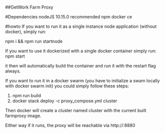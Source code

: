 ##GetWork Farm Proxy

#Dependencies
nodeJS 10.15.0 recommended
npm
docker ce

#howto
If you want to run it as a single instance node application (without docker), simply run:

npm i && npm run startnode

If you want to use it dockerized with a single docker container simply run:
npm start

it then will automatically build the container and run it with the restart flag always.

If you want to run it in a docker swarm (you have to initialize a swam locally with docker swarm init)
you could simply follow these steps:
1. npm run build
2. docker stack deploy -c proxy_compose.yml cluster

Then docker will create a cluster named cluster with the current built farmproxy image.

Either way if it runs, the proxy will be reachable via http://<ip-address>:8880

